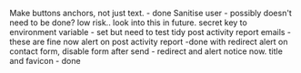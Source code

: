 Make buttons anchors, not just text. - done
Sanitise user  - possibly doesn't need to be done? low risk.. look into this in future.
secret key to environment variable - set but need to test
tidy post activity report emails - these are fine now
alert on post activity report -done with redirect
alert on contact form, disable form after send - redirect and alert notice now.
title and favicon - done
